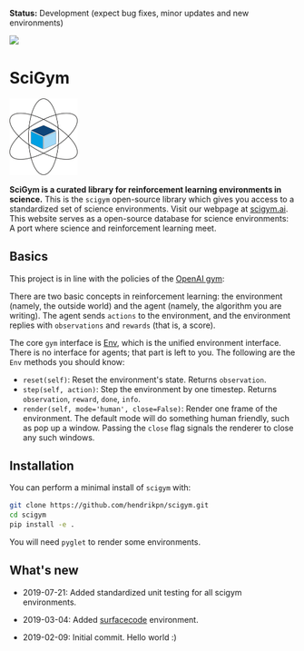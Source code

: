 **Status:** Development (expect bug fixes, minor updates and new
environments)

<a href="https://unitary.fund/">
    <img src="https://img.shields.io/badge/Supported%20By-UNITARY%20FUND-brightgreen.svg?style=for-the-badge"
    />
</a>

# SciGym

<a href="https://scigym.ai">
    <img src="./assets/scigym-logo.png" width="120px" align="bottom"
    />
</a>

**SciGym is a curated library for reinforcement learning environments in science.** 
This is the `scigym` open-source library which gives you access to a standardized set of science environments.
Visit our webpage at [scigym.ai]. This website serves as a open-source database for science environments: A port where science and reinforcement learning meet.

## Basics

This project is in line with the policies of the [OpenAI gym]:

There are two basic concepts in reinforcement learning: the environment
(namely, the outside world) and the agent (namely, the algorithm you are
writing). The agent sends `actions` to the environment, and
the environment replies with `observations` and
`rewards` (that is, a score).

The core `gym` interface is [Env], which is the unified
environment interface. There is no interface for agents; that part is
left to you. The following are the `Env` methods you should know:

* `reset(self)`: Reset the environment's state. Returns `observation`.
* `step(self, action)`: Step the environment by one timestep. Returns `observation`, `reward`, `done`, `info`.
* `render(self, mode='human', close=False)`: Render one frame of the environment. The default mode will do something human friendly, such as pop up a window. Passing the `close` flag signals the renderer to close any such windows.

## Installation

You can perform a minimal install of `scigym` with:

  ```sh
  git clone https://github.com/hendrikpn/scigym.git
  cd scigym
  pip install -e .
  ```
You will need `pyglet` to render some environments.

## What's new

- 2019-07-21: Added standardized unit testing for all scigym environments.
- 2019-03-04: Added <a href="https://github.com/R-Sweke/gym-surfacecode">surfacecode</a> environment.
- 2019-02-09: Initial commit. Hello world :)

  [image]: https://img.shields.io/badge/Supported%20By-UNITARY%20FUND-brightgreen.svg?style=for-the-badge
  [OpenAI gym]: https://github.com/openai/gym
  [scigym.ai]: https://scigym.ai
  [Env]: https://github.com/openai/gym/blob/master/gym/core.py
